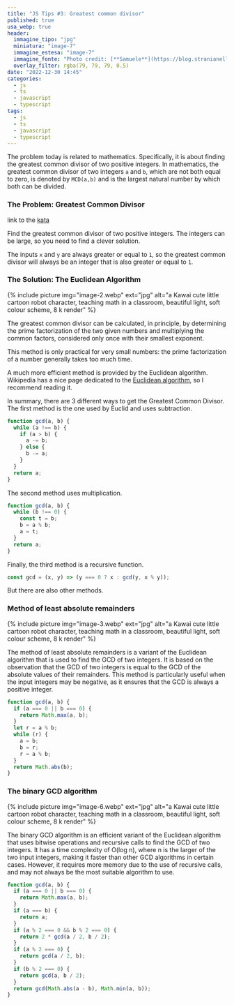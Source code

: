 ```yaml
---
title: "JS Tips #3: Greatest common divisor"
published: true
usa_webp: true
header:
  immagine_tipo: "jpg"
  miniatura: "image-7"
  immagine_estesa: "image-7"
  immagine_fonte: "Photo credit: [**Samuele**](https://blog.stranianelli.com/)"
  overlay_filter: rgba(79, 79, 79, 0.5)
date: "2022-12-30 14:45"
categories:
  - js
  - ts
  - javascript
  - typescript
tags:
  - js
  - ts
  - javascript
  - typescript
---
```


The problem today is related to mathematics. Specifically, it is about finding the greatest common divisor of two positive integers. In mathematics, the greatest common divisor of two integers `a` and `b`, which are not both equal to zero, is denoted by `MCD(a,b)` and is the largest natural number by which both can be divided.

### The Problem: Greatest Common Divisor

link to the [kata](https://www.codewars.com/kata/5500d54c2ebe0a8e8a0003fd)

Find the greatest common divisor of two positive integers. The integers can be large, so you need to find a clever solution.

The inputs `x` and `y` are always greater or equal to `1`, so the greatest common divisor will always be an integer that is also greater or equal to `1`.

### The Solution: The Euclidean Algorithm

{% include picture img="image-2.webp" ext="jpg" alt="a Kawai cute little cartoon robot character,  teaching math in a classroom, beautiful light, soft colour scheme, 8 k render" %}

The greatest common divisor can be calculated, in principle, by determining the prime factorization of the two given numbers and multiplying the common factors, considered only once with their smallest exponent.

This method is only practical for very small numbers: the prime factorization of a number generally takes too much time.

A much more efficient method is provided by the Euclidean algorithm. Wikipedia has a nice page dedicated to the [Euclidean algorithm](https://en.wikipedia.org/wiki/Euclidean_algorithm), so I recommend reading it.

In summary, there are 3 different ways to get the Greatest Common Divisor. The first method is the one used by Euclid and uses subtraction.

```js
function gcd(a, b) {
  while (a !== b) {
    if (a > b) {
      a -= b;
    } else {
      b -= a;
    }
  }
  return a;
}
```

The second method uses multiplication.

```js
function gcd(a, b) {
  while (b !== 0) {
    const t = b;
    b = a % b;
    a = t;
  }
  return a;
}
```

Finally, the third method is a recursive function.

```js
const gcd = (x, y) => (y === 0 ? x : gcd(y, x % y));
```

But there are also other methods.

### Method of least absolute remainders

{% include picture img="image-3.webp" ext="jpg" alt="a Kawai cute little cartoon robot character,  teaching math in a classroom, beautiful light, soft colour scheme, 8 k render" %}

The method of least absolute remainders is a variant of the Euclidean algorithm that is used to find the GCD of two integers. It is based on the observation that the GCD of two integers is equal to the GCD of the absolute values of their remainders. This method is particularly useful when the input integers may be negative, as it ensures that the GCD is always a positive integer.

```js
function gcd(a, b) {
  if (a === 0 || b === 0) {
    return Math.max(a, b);
  }
  let r = a % b;
  while (r) {
    a = b;
    b = r;
    r = a % b;
  }
  return Math.abs(b);
}
```

### The binary GCD algorithm

{% include picture img="image-6.webp" ext="jpg" alt="a Kawai cute little cartoon robot character,  teaching math in a classroom, beautiful light, soft colour scheme, 8 k render" %}

The binary GCD algorithm is an efficient variant of the Euclidean algorithm that uses bitwise operations and recursive calls to find the GCD of two integers. It has a time complexity of O(log n), where n is the larger of the two input integers, making it faster than other GCD algorithms in certain cases. However, it requires more memory due to the use of recursive calls, and may not always be the most suitable algorithm to use.

```js
function gcd(a, b) {
  if (a === 0 || b === 0) {
    return Math.max(a, b);
  }
  if (a === b) {
    return a;
  }
  if (a % 2 === 0 && b % 2 === 0) {
    return 2 * gcd(a / 2, b / 2);
  }
  if (a % 2 === 0) {
    return gcd(a / 2, b);
  }
  if (b % 2 === 0) {
    return gcd(a, b / 2);
  }
  return gcd(Math.abs(a - b), Math.min(a, b));
}
```
